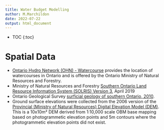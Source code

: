 ```yaml
---
title: Water Budget Modelling
author: M.Marchildon
date: 2022-07-22
output: html_document
---
```


* TOC
{:toc}

# Spatial Data

* [Ontario Hydro Network (OHN) - Watercourse](https://geohub.lio.gov.on.ca/datasets/a222f2996e7c454f9e8d028aa05995d3_26/about) provides the location of watercourses in Ontario and is offered by the Ontario Ministry of Natural Resources and Forestry.
* Ministry of Natural Resources and Forestry [Southern Ontario Land Resource Information System (SOLRIS) Version 3](https://geohub.lio.gov.on.ca/documents/lio::southern-ontario-land-resource-information-system-solris-3-0/about), April 2019
* Ontario Geological Survey [surficial geology of southern Ontario, 2010](https://data.ontario.ca/dataset/surficial-geology-of-southern-ontario).
* Ground surface elevations were collected from the 2006 version of the [Provincial (Ministry of Natural Resources) Digital Elevation Model (DEM)](https://geohub.lio.gov.on.ca/maps/mnrf::provincial-digital-elevation-model-pdem/about). This is a 10x10m² DEM derived from 1:10,000 scale OBM base mapping based on photogrammetic elevation points and 5m contours where the photogrammetic elevation points did not exist.
